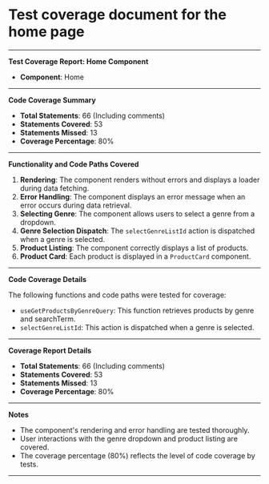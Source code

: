 # Test coverage document for the home page

---

**Test Coverage Report: Home Component**

- **Component**: Home

---

**Code Coverage Summary**

- **Total Statements**: 66 (Including comments)
- **Statements Covered**: 53
- **Statements Missed**: 13
- **Coverage Percentage**: 80%

---

**Functionality and Code Paths Covered**

1. **Rendering**: The component renders without errors and displays a loader during data fetching.
2. **Error Handling**: The component displays an error message when an error occurs during data retrieval.
3. **Selecting Genre**: The component allows users to select a genre from a dropdown.
4. **Genre Selection Dispatch**: The `selectGenreListId` action is dispatched when a genre is selected.
5. **Product Listing**: The component correctly displays a list of products.
6. **Product Card**: Each product is displayed in a `ProductCard` component.

---

**Code Coverage Details**

The following functions and code paths were tested for coverage:

- `useGetProductsByGenreQuery`: This function retrieves products by genre and searchTerm.
- `selectGenreListId`: This action is dispatched when a genre is selected.

---

**Coverage Report Details**

- **Total Statements**: 66 (Including comments)
- **Statements Covered**: 53
- **Statements Missed**: 13
- **Coverage Percentage**: 80%

---

**Notes**

- The component's rendering and error handling are tested thoroughly.
- User interactions with the genre dropdown and product listing are covered.
- The coverage percentage (80%) reflects the level of code coverage by tests.

---